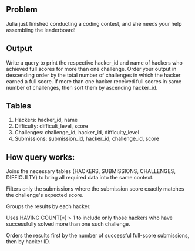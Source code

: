 ## Problem
Julia just finished conducting a coding contest, and she needs your help assembling the leaderboard!

## Output
Write a query to print the respective hacker_id and name of hackers who achieved full scores for more than one challenge. 
Order your output in descending order by the total number of challenges in which the hacker earned a full score. 
If more than one hacker received full scores in same number of challenges, then sort them by ascending hacker_id.

## Tables
1) Hackers: hacker_id, name
2) Difficulty: difficult_level, score
3) Challenges: challenge_id, hacker_id, difficulty_level
4) Submissions: submission_id, hacker_id, challenge_id, score 

## How query works:
Joins the necessary tables (HACKERS, SUBMISSIONS, CHALLENGES, DIFFICULTY) to bring all required data into the same context.

Filters only the submissions where the submission score exactly matches the challenge's expected score.

Groups the results by each hacker.

Uses HAVING COUNT(*) > 1 to include only those hackers who have successfully solved more than one such challenge.

Orders the results first by the number of successful full-score submissions, then by hacker ID.